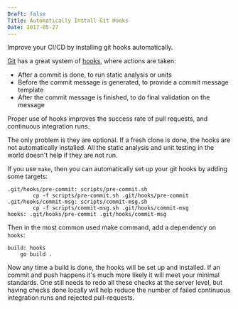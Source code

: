 ```yaml
---
Draft: false
Title: Automatically Install Git Hooks
Date: 2017-05-27
---
```

Improve your CI/CD by installing git hooks automatically.<!--more-->

[Git](https://git-scm.com) has a great system of [hooks](https://git-scm.com/book/en/v2/Customizing-Git-Git-Hooks), where actions are taken:

* After a commit is done, to run static analysis or units
* Before the commit message is generated, to provide a commit message template
* After the commit message is finished, to do final validation on the message

Proper use of hooks improves the success rate of pull requests, and continuous integration runs.

The only problem is they are optional.  If a fresh clone is done, the hooks are not automatically installed. All the static analysis and unit testing in the world doesn't help if they are not run. 

If you use `make`, then you can automatically set up your git hooks by adding some targets:

```make
.git/hooks/pre-commit: scripts/pre-commit.sh
        cp -f scripts/pre-commit.sh .git/hooks/pre-commit
.git/hooks/commit-msg: scripts/commit-msg.sh
        cp -f scripts/commit-msg.sh .git/hooks/commit-msg
hooks: .git/hooks/pre-commit .git/hooks/commit-msg
```

Then in the most common used make command, add a dependency on `hooks`:

```
build: hooks
	go build .
```

Now any time a build is done, the hooks will be set up and installed. If an commit and push happens it's much more likely it will meet your minimal standards. One still needs to redo all these checks at the server level, but having checks done locally will help reduce the number of failed continuous integration runs and rejected pull-requests.  
